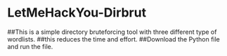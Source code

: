 # LetMeHackYou-Dirbrut
##This is a simple directory bruteforcing tool with three different type of wordlists.
##this reduces the time and effort.
##Download the Python file and run the file.
